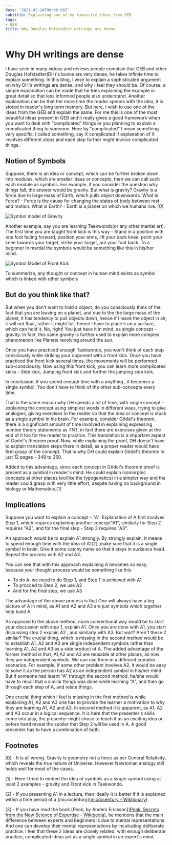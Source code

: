 ```yaml
---
date: "2021-02-24T00:00:00Z"
subtitle: Explaining one of my favourite ideas from GEB
tags:
- GEB
title: Why Douglas Hofstadter writings are dense
---
```


# Why DH writings are dense

I have seen in many videos and reviews people complain that GEB and other Douglas Hofstadter(DH)'s books are very dense, he takes infinite time to explain something. In this blog, I wish to explain a sophisticated argument on why DH's writings are dense, and why I feel they should be. Of course, a simple explanation can be made that he tries explaining the example in great detail so that less informed people also understand. Another explanation can be that the more time the reader spends with the idea, it is stored in reader's long term memory. But here, I wish to use one of the ideas from the GEB and explain the same.  For me this is one of the most beautiful ideas present in GEB and it really gives a good framework when you want to deal with "complicated" things or you planning to explain a complicated thing to someone. Here by "complicated" I mean something very specific. I called something, say X complicated if explanation of X involves different steps and each step further might involve complicated things.

## Notion of Symbols

Suppose, there is an idea or concept, which can be further broken down into modules, which are smaller ideas or concepts, then we can call such each module as symbols. For example, if you consider the question why things fall, the answer would be gravity. But what is gravity? Gravity is a force due to large mass of Earth, which pulls object downwards. What is Force? - Force is the cause for changing the states of body between rest and motion. What is Earth? -  Earth is a planet on which we humans live. [0]



![Symbol model of Gravity](https://i.imgur.com/vrXf5P7.png)



Another example, say you are learning Taekwondo(or any other martial art). The first time you are taught front kick is this way - Stand in a position with one foot facing forward, position your arms, lift your back knee, point your knee towards your target, strike your target, put your foot back. To a beginner in martial the symbols would be something like this in his/her mind. 



![Symbol Model of Front Kick](https://i.imgur.com/VkOs9V6.png)



To summarize, any thought or concept in human mind exists as symbol which is linked with other symbols

## But do you think like that? 

But when you don't want to hold a object, do you consciously think of the fact that you are leaving on a planet, and due to the the large mass of the planet, it has tendency to pull objects down, hence if I leave the object in air, it will not float, rather it might fall, hence I have to place it on a surface, which can hold it. No, right! You just have it in mind, as single concept - gravity. In fact, this same gravity is further used to explain more complex phenomenon like Planets revolving around the sun.

 Once you have practiced enough Taekwondo, you won't think of each step consciously while striking your opponent with a front kick. Once you have practiced the front kick several times, the movements will be performed sub-consciously. Now using this front kick, you can learn more complicated kicks  - Side kick, Jumping front kick and further the jumping side kick.

In conclusion, if you spend enough time with a anything , it becomes a single symbol. You don't have to think of the other sub-concepts  every time. 

That is the same reason why DH spends a lot of time, with single concept - explaining the concept using simplest words in different ways, trying to give analogies, giving exercises to the reader so that the idea or concept is stuck as a single symbol in his brain. For example, consider Gödel's theorem, there is a significant amount of time involved in explaining expressing number theory statements as TNT, in fact there are exercises given at the end of it too for the reader to practice. This translation is a important aspect of Godel's theorem proof. Now, while explaining the proof, DH doesn't have to explain translation steps there in detail, as a proper reader would have firm grasp of the concept. That is why DH could explain Gödel's theorem in just 12 pages - 348 to 350.

Added to this advantage, since each concept in Gödel's theorem proof is present as a symbol in reader's mind. He could explain isomorphic concepts at other places too(like the typogenetics) in a simpler way and the reader could grasp with very little effort, despite having no background in biology or Mathematics.[1]

## Implications

Suppose you want to explain a concept - "A". Explanation of A first involves Step 1, which requires explaining another concept"A1", similarly for Step 2 requires "A2", and for the final step - Step 3 requires "A3".

An approach would be to explain A1 strongly. By strongly explain, it means to spend enough time with the idea of A1[2] ,make sure that it is a single symbol in brain. Give it some catchy name so that it stays in audience head. Repeat the process with A2 and A3.

You can see that with this approach explaining A becomes so easy, because your thought process would be something like this

- To do A, we need to do Step 1, and Step 1 is achieved with A1
- To procced to Step 2, we use A2
- And for the final step, we use A3

The advantage of the above process is that One will always have a big picture of A in mind, as A1 and A2 and A3 are just symbols which together help build A

As opposed to the above method,  more conventional way would be to start your discussion with step 1, explain A1. Once you are done with A1, you start discussing step 2 explain A2 , and similarly with A3. But wait? Aren't these 2 similar? The crucial thing, which is missing in the second method would be to establish A1, A2 and A3 are single independent symbols rather than learning A1, A2 and A3 as a side product of A. The added advantage of the former method is that, A1,A2 and A3 are reusable at other places, as now they are independent symbols. We can use them in a different complex scenarios. For example, if some other problem involves A2, it would be easy to solve it as the person has A2 as an independent symbol in his/her mind. But if someone had learnt "A" through the second method, he/she would have to recall that a similar things was done while learning "A", and then go through each step of A, and relate things.

One crucial thing which I feel is missing in the first method is while explaining A1, A2 and A3 one has to provide the learner a motivation to why they are learning A1, A2 and A3. In second method it is apparent, as A1, A2 and A3 occur in a logical sequence. It is here that the presenter's skills come into play, the presenter might chose to teach it as an exciting idea or before hand reveal the spoiler that Step 2 will be used in A. A good presenter has to have a combination of both.

## Footnotes

[0] - It is all wrong. Gravity is geometry not a force as per General Relativity, which reveals the true nature of Universe. However Newtonian analogy still holds well for most of the cases.

[1] - Here I tried to embed the idea of symbols as a single symbol using at least 2 examples - gravity and Front kick in Taekwondo.

[2] - If you presenting A1 in a lecture, then ideally it is better if it is explained within a time period of a [microcentury]([microcentury - Wiktionary](https://en.wiktionary.org/wiki/microcentury)). 

[3] - If you have read the book [Peak, by Anders Ericsson]([Peak: Secrets from the New Science of Expertise - Wikipedia](https://en.wikipedia.org/wiki/Peak:_Secrets_from_the_New_Science_of_Expertise)), he mentions that the main difference between experts and beginners is due to mental representations. And one can develop their mental representations by inculcating deliberate practice. I feel that these 2 ideas are closely related, with enough deliberate practice, complicated ideas act as a single symbol in an expert's mind.
